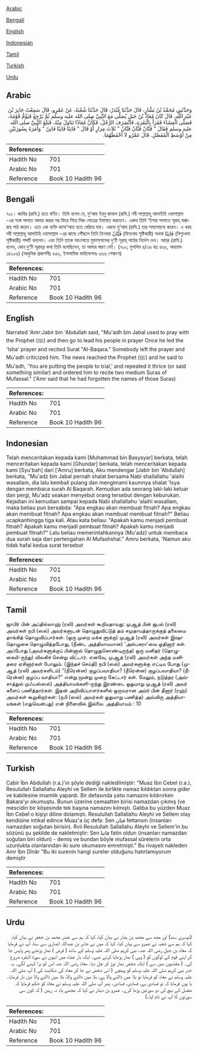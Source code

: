 [Arabic](#arabic)

[Bengali](#bengali)

[English](#english)

[Indonesian](#indonesian)

[Tamil](#tamil)

[Turkish](#turkish)

[Urdu](#urdu)

## Arabic


<div dir="rtl" lang="ar" style={{fontSize:'larger',backgroundColor:'#f8f9fa',padding:20}}>
وَحَدَّثَنِي مُحَمَّدُ بْنُ بَشَّارٍ، قَالَ حَدَّثَنَا غُنْدَرٌ، قَالَ حَدَّثَنَا شُعْبَةُ، عَنْ عَمْرٍو، قَالَ سَمِعْتُ جَابِرَ بْنَ عَبْدِ اللَّهِ، قَالَ كَانَ مُعَاذُ بْنُ جَبَلٍ يُصَلِّي مَعَ النَّبِيِّ صلى الله عليه وسلم ثُمَّ يَرْجِعُ فَيَؤُمُّ قَوْمَهُ، فَصَلَّى الْعِشَاءَ فَقَرَأَ بِالْبَقَرَةِ، فَانْصَرَفَ الرَّجُلُ، فَكَأَنَّ مُعَاذًا تَنَاوَلَ مِنْهُ، فَبَلَغَ النَّبِيَّ صلى الله عليه وسلم فَقَالَ ‏"‏ فَتَّانٌ فَتَّانٌ فَتَّانٌ ‏"‏ ثَلاَثَ مِرَارٍ أَوْ قَالَ ‏"‏ فَاتِنًا فَاتِنًا فَاتِنٌ ‏"‏ وَأَمَرَهُ بِسُورَتَيْنِ مِنْ أَوْسَطِ الْمُفَصَّلِ‏.‏ قَالَ عَمْرٌو لاَ أَحْفَظُهُمَا‏.‏
</div>
<div style={{backgroundColor:'#f8f9fa',padding:20, marginBottom: 10}}><table> <thead> <tr> <th>References:</th> <th></th> </tr> </thead> <tbody><tr><td>Hadith No</td><td>701</td></tr><tr><td>Arabic No</td><td>701</td></tr><tr><td>Reference</td><td>Book 10 Hadith 96</td></tr></tbody></table></div>

## Bengali


<div dir="ltr" lang="bn" style={{fontSize:'larger',backgroundColor:'#f8f9fa',padding:20}}>
৭০১। জাবির (রাযি.) হতে বর্ণিত। তিনি বলেন যে, মু‘আয ইব্‌নু জাবাল (রাযি.) নবী সাল্লাল্লাহু আলাইহি ওয়াসাল্লাম -এর সঙ্গে সালাত আদায় করার পর ফিরে গিয়ে নিজ গোত্রের ইমামাত করতেন। একদা তিনি ‘ইশার সালাতে সূরাহ্‌ বাক্বারাহ পাঠ করেন। এতে এক ব্যক্তি জামা‘আত হতে বেরিয়ে যায়। এজন্য মু‘আয (রাযি.) তার সমালোচনা করেন। এ খবর নবী সাল্লাল্লাহু আলাইহি ওয়াসাল্লাম -এর কাছে পৌঁছলে তিনি তিনবার فَتَّانٌ (ফিতনাহ সৃষ্টিকারী) অথবা فَاتِنًا (বিশৃৃংখলা সৃষ্টিকারী) শব্দটি বললেন। এবং তিনি তাকে আওসাতে মুফাস্‌সালের দু’টি সূরাহ্‌ পাঠের নির্দেশ দেন। আম্‌র (রাযি.) বলেন, কোন্‌ দু’টি সূরাহ্‌র কথা তিনি বলেছিলেন, তা আমার স্মরণ নেই। (৭০০; মুসলিম ৪/৩৬ হাঃ ৪৬৫, আহমাদ ১৪২০৬) (আধুনিক প্রকাশনীঃ ৬৫৯, ইসলামিক ফাউন্ডেশনঃ ৬৬৬ শেষাংশ)
</div>
<div style={{backgroundColor:'#f8f9fa',padding:20, marginBottom: 10}}><table> <thead> <tr> <th>References:</th> <th></th> </tr> </thead> <tbody><tr><td>Hadith No</td><td>701</td></tr><tr><td>Arabic No</td><td>701</td></tr><tr><td>Reference</td><td>Book 10 Hadith 96</td></tr></tbody></table></div>

## English


<div dir="ltr" lang="en" style={{fontSize:'larger',backgroundColor:'#f8f9fa',padding:20}}>
Narrated 'Amr:Jabir bin 'Abdullah said, "Mu'adh bin Jabal used to pray with the Prophet (ﷺ) and then go to lead his people in prayer Once he led the 'Isha' prayer and recited Surat "Al-Baqara." Somebody left the prayer and Mu'adh criticized him. The news reached the Prophet (ﷺ) and he said to Mu'adh, 'You are putting the people to trial,' and repeated it thrice (or said something similar) and ordered him to recite two medium Suras of Mufassal." ('Amr said that he had forgotten the names of those Suras)
</div>
<div style={{backgroundColor:'#f8f9fa',padding:20, marginBottom: 10}}><table> <thead> <tr> <th>References:</th> <th></th> </tr> </thead> <tbody><tr><td>Hadith No</td><td>701</td></tr><tr><td>Arabic No</td><td>701</td></tr><tr><td>Reference</td><td>Book 10 Hadith 96</td></tr></tbody></table></div>

## Indonesian


<div dir="ltr" lang="id" style={{fontSize:'larger',backgroundColor:'#f8f9fa',padding:20}}>
Telah menceritakan kepada kami [Muhammad bin Basysyar] berkata, telah menceritakan kepada kami [Ghundar] berkata, telah menceritakan kepada kami [Syu'bah] dari ['Amru] berkata, Aku mendengar [Jabir bin 'Abdullah] berkata, "Mu'adz bin Jabal pernah shalat bersama Nabi shallallahu 'alaihi wasallam, dia lalu kembali pulang dan mengimami kaumnya shalat 'Isya dengan membaca surah Al Baqarah. Kemudian ada seorang laki-laki keluar dan pergi, Mu'adz seakan menyebut orang tersebut dengan keburukan. Kejadian ini kemudian sampai kepada Nabi shallallahu 'alaihi wasallam, maka beliau pun bersabda: "Apa engkau akan membuat fitnah? Apa engkau akan membuat fitnah? Apa engkau akan membuat membuat fitnah?" Beliau ucapkanhingga tiga kali. Atau kata beliau: "Apakah kamu menjadi pembuat fitnah? Apakah kamu menjadi pembuat fitnah? Apakah kamu menjadi pembuat fitnah?" Lalu beliau memerintahkannya (Mu'adz) untuk membaca dua surah saja dari pertengahan Al Mufashshal." Amru berkata, 'Namun aku tidak hafal kedua surat tersebut
</div>
<div style={{backgroundColor:'#f8f9fa',padding:20, marginBottom: 10}}><table> <thead> <tr> <th>References:</th> <th></th> </tr> </thead> <tbody><tr><td>Hadith No</td><td>701</td></tr><tr><td>Arabic No</td><td>701</td></tr><tr><td>Reference</td><td>Book 10 Hadith 96</td></tr></tbody></table></div>

## Tamil


<div dir="ltr" lang="ta" style={{fontSize:'larger',backgroundColor:'#f8f9fa',padding:20}}>
ஜாபிர் பின் அப்தில்லாஹ் (ரலி) அவர்கள் கூறியதாவது: முஆத் பின் ஜபல் (ரலி) அவர்கள் நபி (ஸல்) அவர்களுடன் தொழுதுவிட்டுத் தம் சமுதாயத்தாருக்குத் தலைமை தாங்கித் தொழுவிப்பார்கள். (ஒரு முறை மக்க ளுக்கு) முஆத் (ரலி) அவர்கள் இஷா தொழுகை தொழுவித்தபோது, (நீண்ட அத்தியாயமான) ‘அல்பகரா’வை ஓதினார் கள். அப்போது (அவர்களுக்குப் பின்னால் தொழுதுகொண்டிருந்த) ஒரு மனிதர் (தொழுகையி-ருந்து) விலகிச் சென்று விட்டார். எனவே, முஆத் (ரலி) அவர்கள் அந்த மனிதரை ஏசினார்கள் போலும். (இந்தச் செய்தி) நபி (ஸல்) அவர்களுக்கு எட்டிய போது (முஆத் (ரலி) அவர்களிடம்) “(நீரென்ன) குழப்பவாதியா? (நீரென்ன) குழப்பவாதியா? (நீரென்ன) குழப்ப வாதியா?” என்று மூன்று முறை கேட்டார் கள். மேலும், நடுத்தர (அவ்சாத்துல் முஃபஸ்ஸல்) அத்தியாயங்களி-ருந்து இரண்டை ஓதுமாறு முஆத் (ரலி) அவர் களைப் பணித்தார்கள். இதன் அறிவிப்பாளர்களில் ஒருவரான அம்ர் பின் தீனார் (ரஹ்) அவர்கள் கூறுகிறார்கள்: (நபி (ஸல்) அவர்கள் ஓதுமாறு பணித்த) அவ்விரு அத்தியாயங்கள் (எதுவென்பது) என் நினைவில் இல்லை. அத்தியாயம் : 10
</div>
<div style={{backgroundColor:'#f8f9fa',padding:20, marginBottom: 10}}><table> <thead> <tr> <th>References:</th> <th></th> </tr> </thead> <tbody><tr><td>Hadith No</td><td>701</td></tr><tr><td>Arabic No</td><td>701</td></tr><tr><td>Reference</td><td>Book 10 Hadith 96</td></tr></tbody></table></div>

## Turkish


<div dir="ltr" lang="tr" style={{fontSize:'larger',backgroundColor:'#f8f9fa',padding:20}}>
Cabir İbn Abdullah (r.a.)'ın şöyle dediği nakledilmiştir: "Muaz İbn Cebel (r.a.), Resulullah Sallallahu Aleyhi ve Sellem ile birlikte namaz kıldıktan sonra gider ve kabilesine imamlık yapardı. Bir defasında yatsı namazını kıldırırken Bakara'yı okumuştu. Bunun üzerine cemaatten birisi namazdan çıkmış (ve mescidin bir köşesinde tek başına namazını kılmıştı. Galiba bu yüzden Muaz İbn Cebel o kişiyi diline dolamıştı. Resulullah Sallallahu Aleyhi ve Sellem olay kendisine intikal edince Muaz'a üç defa: Sen فتان fettansın (insanları namazdan soğutan birisin). Rvii Resulullah Sallallahu Aleyhi ve Sellem'in bu sözünü şu şekilde de nakletmiştir: Sen فاتنا fatin oldun (insanları namazdan soğutan biri oldun) - demiş ve bundan böyle mufassal sûrelerin orta uzunlukta olanlarından iki sure okumasını emretmişti." Bu rivayeti nakleden Amr İbn Dînâr "Bu iki surenin hangi sureler olduğunu hatırlamıyorum demiştir
</div>
<div style={{backgroundColor:'#f8f9fa',padding:20, marginBottom: 10}}><table> <thead> <tr> <th>References:</th> <th></th> </tr> </thead> <tbody><tr><td>Hadith No</td><td>701</td></tr><tr><td>Arabic No</td><td>701</td></tr><tr><td>Reference</td><td>Book 10 Hadith 96</td></tr></tbody></table></div>

## Urdu


<div dir="rtl" lang="ur" style={{fontSize:'larger',backgroundColor:'#f8f9fa',padding:20}}>
(دوسری سند) اور مجھ سے محمد بن بشار نے بیان کیا، کہا کہ ہم سے غندر محمد بن جعفر نے بیان کیا، کہا کہ ہم سے شعبہ نے عمرو سے بیان کیا، کہا کہ میں نے جابر بن عبداللہ انصاری سے سنا، آپ نے فرمایا کہ معاذ بن جبل رضی اللہ عنہ، نبی کریم صلی اللہ علیہ وسلم کے ساتھ ( فرض ) نماز پڑھتے پھر واپس جا کر اپنی قوم کے لوگوں کو ( وہی ) نماز پڑھایا کرتے تھے۔ ایک بار عشاء میں انہوں نے سورۃ البقرہ شروع کی۔ ( مقتدیوں میں سے ) ایک شخص نماز توڑ کر چل دیا۔ معاذ رضی اللہ عنہ اس کو برا کہنے لگے۔ یہ خبر نبی کریم صلی اللہ علیہ وسلم کو پہنچی ( اس شخص نے جا کر معاذ کی شکایت کی ) آپ صلی اللہ علیہ وسلم نے معاذ کو فرمایا تو بلا میں ڈالنے والا ہے، بلا میں ڈالنے والا، بلا میں ڈالنے والا تین بار فرمایا۔ یا یوں فرمایا کہ تو فسادی ہے، فسادی، فسادی۔ پھر آپ صلی اللہ علیہ وسلم نے معاذ کو حکم فرمایا کہ مفصل کے بیچ کی دو سورتیں پڑھا کرے۔ عمرو بن دینار نے کہا کہ مجھے یاد نہ رہیں ( کہ کون سی سورتوں کا آپ نے نام لیا۔)
</div>
<div style={{backgroundColor:'#f8f9fa',padding:20, marginBottom: 10}}><table> <thead> <tr> <th>References:</th> <th></th> </tr> </thead> <tbody><tr><td>Hadith No</td><td>701</td></tr><tr><td>Arabic No</td><td>701</td></tr><tr><td>Reference</td><td>Book 10 Hadith 96</td></tr></tbody></table></div>